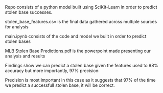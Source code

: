 Repo consists of a python model built using SciKit-Learn in order to predict stolen base successes. 


stolen_base_features.csv is the final data gathered across multiple sources for analysis

main.ipynb consists of the code and model we built in order to predict stolen bases

MLB Stolen Base Predictions.pdf is the powerpoint made presenting our analysis and results


Findings show we can predict a stolen base given the features used to 88% accuracy but more importantly, 97% precision

Precision is most important in this case as it suggests that 97% of the time we predict a successfull stolen base, it will be correct. 
